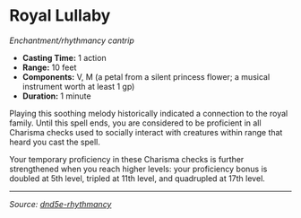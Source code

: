 # Royal Lullaby

_Enchantment/rhythmancy cantrip_

- **Casting Time:** 1 action
- **Range:** 10 feet
- **Components:** V, M (a petal from a silent princess flower; a musical instrument worth at least 1 gp)
- **Duration:** 1 minute

Playing this soothing melody historically indicated a connection to the royal family. Until this spell ends, you are considered to be proficient in all Charisma checks used to socially interact with creatures within range that heard you cast the spell.

Your temporary proficiency in these Charisma checks is further strengthened when you reach higher levels: your proficiency bonus is doubled at 5th level, tripled at 11th level, and quadrupled at 17th level.

---

_Source: [dnd5e-rhythmancy](https://github.com/mpanighetti/dnd5e-rhythmancy)_
